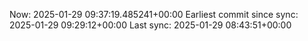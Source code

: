Now: 2025-01-29 09:37:19.485241+00:00 Earliest commit since sync: 2025-01-29 09:29:12+00:00 Last sync: 2025-01-29 08:43:51+00:00
